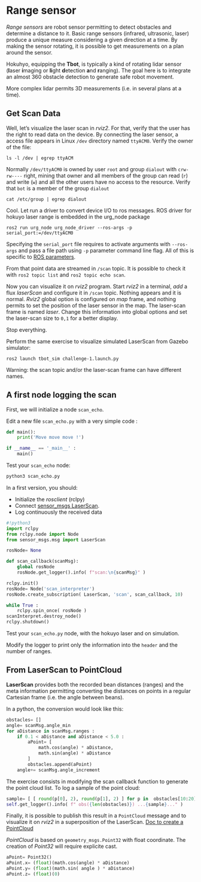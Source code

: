 # Range sensor

*Range sensors* are robot sensor permitting to detect obstacles and determine a distance to it.
Basic range sensors (infrared, ultrasonic, laser) produce a unique measure considering a given direction at a time.
By making the sensor rotating, it is possible to get measurements on a plan around the sensor.

Hokuhyo, equipping the **Tbot**, is typically a kind of rotating lidar sensor (**l**aser **i**maging or **li**ght **d**etection **a**nd **r**anging).
The goal here is to integrate an almost 360 obstacle detection to generate safe robot movement.

More complex lidar permits 3D measurements (i.e. in several plans at a time).


## Get Scan Data

Well, let’s visualize the laser scan in _rviz2_.
For that, verify that the user has the right to read data on the device.
By connecting the laser sensor, a access file appears in Linux `/dev` directory named `ttyACM0`.
Verify the owner of the file:

```console
ls -l /dev | egrep ttyACM
```

Normally `/dev/ttyACM0` is owned by user `root` and group `dialout` with `crw-rw----` right, mining that owner and all members of the group can read (`r`) and write (`w`) and all the other users have no access to the resource.
Verify that `bot` is a member of the group `dialout`

```console
cat /etc/group | egrep dialout 
```

Cool.
Let run a driver to convert device I/O to ros messages.
ROS driver for hokuyo laser range is embedded in the urg_node package 

```console
ros2 run urg_node urg_node_driver --ros-args -p serial_port:=/dev/ttyACM0
```

Specifying the `serial_port` file requires to activate arguments with `--ros-args` and pass a file path using `-p` parameter command line flag. 
All of this is specific to [ROS parameters](https://docs.ros.org/en/iron/Concepts/Basic/About-Parameters.html).

From that point data are streamed in `/scan` topic.
It is possible to check it with `ros2 topic list` and `ros2 topic echo scan`.

Now you can visualize it on _rviz2_ program.
Start _rviz2_ in a terminal, _add_ a flux _laserScan_ and configure it in `/scan` topic.
Nothing appears and it is normal.
_Rviz2_ global option is configured on _map_ frame, and nothing permits to set the position of the laser sensor in the map.
The laser-scan frame is named _laser_.
Change this information into global options and set the laser-scan size to `0,1` for a better display.

Stop everything.

Perform the same exercise to visualize simulated LaserScan from Gazebo simulator:

```
ros2 launch tbot_sim challenge-1.launch.py
```

Warning: the scan topic and/or the laser-scan frame can have different names.

## A first node logging the scan

First, we will initialize a node `scan_echo`.

Edit a new file `scan_echo.py` with a very simple code :

```python
def main():
    print('Move move move !')

if __name__ == '_main__' :
    main()
```

Test your `scan_echo` node:

```python
python3 scan_echo.py
```

In a first version, you should:

- Initialize the _rosclient_ (rclpy)
- Connect [sensor_msgs LaserScan](https://docs.ros2.org/iron/api/sensor_msgs/msg/LaserScan.html).
- Log continuously the received data

```python
#!python3
import rclpy
from rclpy.node import Node
from sensor_msgs.msg import LaserScan

rosNode= None

def scan_callback(scanMsg):
    global rosNode
    rosNode.get_logger().info( f"scan:\n{scanMsg}" )

rclpy.init()
rosNode= Node('scan_interpreter')
rosNode.create_subscription( LaserScan, 'scan', scan_callback, 10)

while True :
    rclpy.spin_once( rosNode )
scanInterpret.destroy_node()
rclpy.shutdown()
```


Test your `scan_echo.py` node, with the hokuyo laser and on simulation.

Modify the logger to print only the information into the `header` and the number of ranges.


## From LaserScan to PointCloud

**LaserScan** provides both the recorded bean distances (ranges) and the meta information permitting converting the distances on points in a regular Cartesian frame (i.e. the angle between beans).

In a python, the conversion would look like this:

```python
obstacles= []
angle= scanMsg.angle_min
for aDistance in scanMsg.ranges :
    if 0.1 < aDistance and aDistance < 5.0 :
        aPoint= [
            math.cos(angle) * aDistance,
            math.sin(angle) * aDistance
        ]
        obstacles.append(aPoint)
    angle+= scanMsg.angle_increment
```

The exercise consists in modifying the scan callback function to generate the point cloud list.
To log a sample of the point cloud:

```python
sample= [ [ round(p[0], 2), round(p[1], 2) ] for p in  obstacles[10:20] ]
self.get_logger().info( f" obs({len(obstacles)}) ...{sample}..." )
```

Finally, it is possible to publish this result in a `PointCloud` message and to visualize it on _rviz2_ in a superposition of the LaserScan. [Doc to create a PointCloud](https://docs.ros.org/en/iron/Releases/Release-Galactic-Geochelone.html#python-point-cloud2-utilities-available)


_PointCloud_ is based on `geometry_msgs.Point32` with float coordinate.
The creation of _Point32_ will require explicite cast.

```python
aPoint= Point32()
aPoint.x= (float)(math.cos(angle) * aDistance)
aPoint.y= (float)(math.sin( angle ) * aDistance)
aPoint.z= (float)(0)
```
